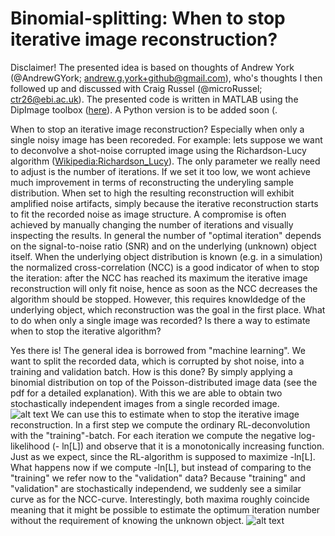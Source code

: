 # Binomial-splitting: When to stop iterative image reconstruction?

Disclaimer!
The presented idea is based on thoughts of Andrew York (@AndrewGYork; andrew.g.york+github@gmail.com), who's thoughts I then followed up and discussed with Craig Russel (@microRussel; ctr26@ebi.ac.uk). The presented code is written in MATLAB using the DipImage toolbox ([here](https://diplib.org/)). A Python version is to be added soon (.

When to stop an iterative image reconstruction? Especially when only a single noisy image has been recoreded.
For example: lets suppose we want to deconvolve a shot-noise corrupted image using the Richardson-Lucy algorithm ([Wikipedia:Richardson_Lucy](https://en.wikipedia.org/wiki/Richardson%E2%80%93Lucy_deconvolution)). The only parameter we really need to adjust is the number of iterations. If we set it too low, we wont achieve much improvement in terms of reconstructing the underyling sample distribution. When set to high the resulting reconstruction will exhibit amplified noise artifacts, simply because the iterative reconstruction starts to fit the recorded noise as image structure. A compromise is often achieved by manually changing  the number of iterations and visually inspecting the results. 
In general the number of "optimal iteration" depends on the signal-to-noise ratio (SNR) and on the underlying (unknown) object itself. When the underlying object distribution is known (e.g. in a simulation) the normalized cross-correlation (NCC) is a good indicator of when to stop the iteration: after the NCC has reached its maximum the iterative image reconstruction will only fit noise, hence as soon as the NCC decreases the algorithm should be stopped. However, this requires knowldedge of the underlying object, which reconstruction was the goal in the first place.  What to do when only a single image was recorded? Is there a way to estimate when to stop the iterative algorithm?

Yes there is! The general idea is borrowed from "machine learning". We want to split the recorded data, which is corrupted by shot noise, into a training and validation batch. How is this done? By simply applying a binomial distribution on top of the Poisson-distributed image data (see the pdf for a detailed explanation). With this we are able to obtain two stochastically independent images from a single recorded image.  
![alt text](https://github.com/beckerjn92/Binomial-splitting/blob/main/Fig1.PNG)
We can use this to estimate when to stop the iterative image reconstruction. In a first step we compute the ordinary RL-deconvolution with the "training"-batch. For each iteration we compute the negative log-likelihood (- ln[L]) and observe that it is a monotonically increasing function. Just as we expect, since the RL-algorithm is supposed to maximize -ln[L]. What happens now if we compute -ln[L], but instead of comparing to the "training" we refer now to the "validation" data? Because "training" and "validation" are stochastically independend, we suddenly see a similar curve as for the NCC-curve. Interestingly, both maxima roughly coincide meaning that it might be possible to estimate the optimum iteration number without the requirement of knowing the unknown object.
![alt text](https://github.com/beckerjn92/Binomial-splitting/blob/main/Fig2.PNG)
